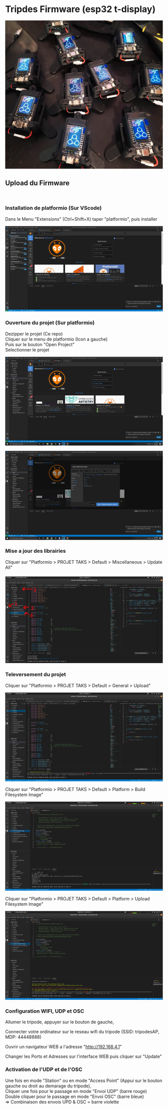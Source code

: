 # Tripdes Firmware (esp32 t-display)
![alt text](https://github.com/juthomas/Tripodes-firmware/blob/master/README_images/1620348658624.jpg)
<br/>

## Upload du Firmware
<br/>

### Installation de platformio (Sur VScode)

Dans le Menu "Extensions" (Ctrl+Shift+X)
taper "platformio", puis installer

![alt text](https://github.com/juthomas/Tripodes-firmware/blob/master/README_images/Install_Platformio.jpg)

### Ouverture du projet (Sur platformio)
  Dezipper le projet (Ce repo)  
  Cliquer sur le menu de platformio (Icon a gauche)  
  Puis sur le bouton "Open Project"  
  Selectionner le projet  

![alt text](https://github.com/juthomas/Tripodes-firmware/blob/master/README_images/Projet_Open_1.jpg)

![alt text](https://github.com/juthomas/Tripodes-firmware/blob/master/README_images/Projet_Open_2.jpg)


### Mise a jour des librairies 

Cliquer sur "Platformio > PROJET TAKS > Default > Miscellaneous > Update All"

![alt text](https://github.com/juthomas/Chemical_Orca/blob/master/README_images/Update_Project.png)


### Televersement du projet

Cliquer sur "Platformio > PROJET TAKS > Default > General > Upload"

![alt text](https://github.com/juthomas/Chemical_Orca/blob/master/README_images/Upload_Project.png)


Cliquer sur "Platformio > PROJET TAKS > Default > Platform > Build Filesystem Image"

![alt text](https://github.com/juthomas/Tripodes-firmware/blob/master/README_images/BuildFilesystemImage.png)


Cliquer sur "Platformio > PROJET TAKS > Default > Platform > Upload Filesystem Image"

![alt text](https://github.com/juthomas/Tripodes-firmware/blob/master/README_images/UploadFilesystemImage.png)


### Configuration WIFI, UDP et OSC

Allumer le tripode, appuyer sur le bouton de gauche,

Connecter votre ordinateur sur le reseau wifi du tripode (SSID: tripodesAP, MDP: 44448888)

Ouvrir un navigateur WEB a l'adresse "http://192.168.4.1"

Changer les Ports et Adresses sur l'interface WEB puis cliquer sur "Update"

### Activation de l'UDP et de l'OSC

Une fois en mode "Station" ou en mode "Access Point" (Appui sur le bouton gauche ou droit au demarage du tripode),<br/>
Cliquer une fois pour le passage en mode "Envoi UDP" (barre rouge)<br/>
Double cliquer pour le passage en mode "Envoi OSC" (barre bleue)<br/>
=> Combinaison des envois UPD & OSC = barre violette
